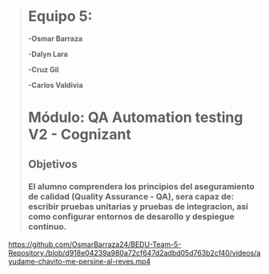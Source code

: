># Equipo 5:
>
>**-Osmar Barraza**
>
>**-Dalyn Lara**
>
>**-Cruz Gil**
>
>**-Carlos Valdivia**
>
># Módulo: QA Automation testing V2 - Cognizant
>
>## Objetivos
>
>### El alumno comprendera los principios del aseguramiento de calidad (Quality Assurance - QA), sera capaz de: escribir pruebas unitarias y pruebas de integracion, así como configurar entornos de desarollo y despiegue continuo.
https://github.com/OsmarBarraza24/BEDU-Team-5-Repository./blob/d918e04239a980a72cf647d2adbd05d763b2cf40/videos/ayudame-chavito-me-persine-al-reves.mp4
